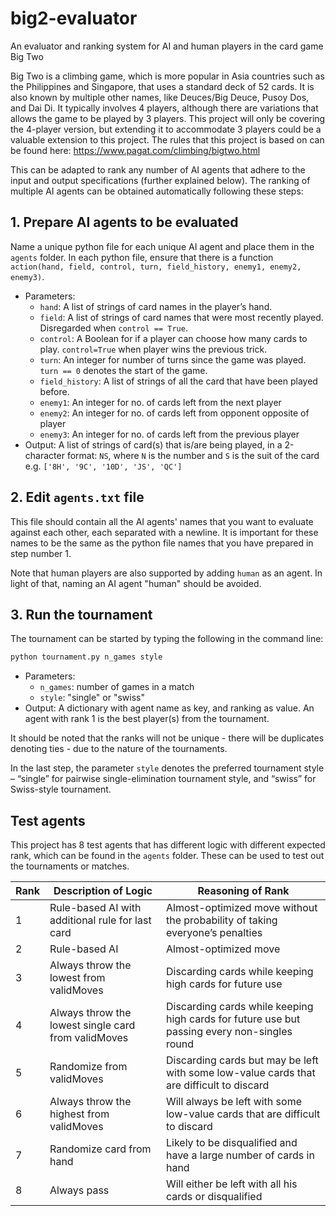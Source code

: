 # big2-evaluator
An evaluator and ranking system for AI and human players in the card game Big Two

Big Two is a climbing game, which is more popular in Asia countries such as the Philippines and Singapore, that uses a standard deck of 52 cards. It is also known by multiple other names, like Deuces/Big Deuce, Pusoy Dos, and Dai Di. It typically involves 4 players, although there are variations that allows the game to be played by 3 players. This project will only be covering the 4-player version, but extending it to accommodate 3 players could be a valuable extension to this project. The rules that this project is based on can be found here: https://www.pagat.com/climbing/bigtwo.html

This can be adapted to rank any number of AI agents that adhere to the input and output specifications (further explained below). The ranking of multiple AI agents can be obtained automatically following these steps:

## 1.	Prepare AI agents to be evaluated
Name a unique python file for each unique AI agent and place them in the `agents` folder.
In each python file, ensure that there is a function `action(hand, field, control, turn, field_history, enemy1, enemy2, enemy3)`.
  - Parameters:
    - `hand`: A list of strings of card names in the player’s hand.
    - `field`: A list of strings of card names that were most recently played. Disregarded when `control == True`.
    - `control`: A Boolean for if a player can choose how many cards to play. `control=True` when player wins the previous trick.
    - `turn`: An integer for number of turns since the game was played. `turn == 0` denotes the start of the game.
    - `field_history`: A list of strings of all the card that have been played before.
    - `enemy1`: An integer for no. of cards left from the next player
    - `enemy2`: An integer for no. of cards left from opponent opposite of player
    - `enemy3`: An integer for no. of cards left from the previous player
  - Output: A list of strings of card(s) that is/are being played, in a 2-character format: ```NS```, where ```N``` is the number and ```S``` is the suit of the card
  e.g. ` ['8H', '9C', '10D', 'JS', 'QC'] `

## 2.	Edit `agents.txt` file
This file should contain all the AI agents' names that you want to evaluate against each other, each separated with a newline. It is important for these names to be the same as the python file names that you have prepared in step number 1.

Note that human players are also supported by adding `human` as an agent. In light of that, naming an AI agent "human" should be avoided.

## 3.	Run the tournament
The tournament can be started by typing the following in the command line:
```bash
python tournament.py n_games style 
```
  - Parameters:
    - ```n_games```: number of games in a match
    - ```style```: "single" or "swiss"
  - Output: A dictionary with agent name as key, and ranking as value. An agent with rank 1 is the best player(s) from the tournament.
  
It should be noted that the ranks will not be unique - there will be duplicates denoting ties - due to the nature of the tournaments.

In the last step, the parameter ```style``` denotes the preferred tournament style – “single” for pairwise single-elimination tournament style, and “swiss” for Swiss-style tournament.

## Test agents
This project has 8 test agents that has different logic with different expected rank, which can be found in the ```agents``` folder. These can be used to test out the tournaments or matches. 

| Rank | Description of Logic | Reasoning of Rank
| --- | --- | --- |
| 1 | Rule-based AI with additional rule for last card | Almost-optimized move without the probability of taking everyone’s penalties |
| 2 | Rule-based AI | Almost-optimized move |
| 3 | Always throw the lowest from validMoves | Discarding cards while keeping high cards for future use |
| 4 | Always throw the lowest single card from validMoves | Discarding cards while keeping high cards for future use but passing every non-singles round |
| 5 | Randomize from validMoves | Discarding cards but may be left with some low-value cards that are difficult to discard |
| 6 | Always throw the highest from validMoves | Will always be left with some low-value cards that are difficult to discard |
| 7 | Randomize card from hand | Likely to be disqualified and have a large number of cards in hand |
| 8 | Always pass | Will either be left with all his cards or disqualified |
